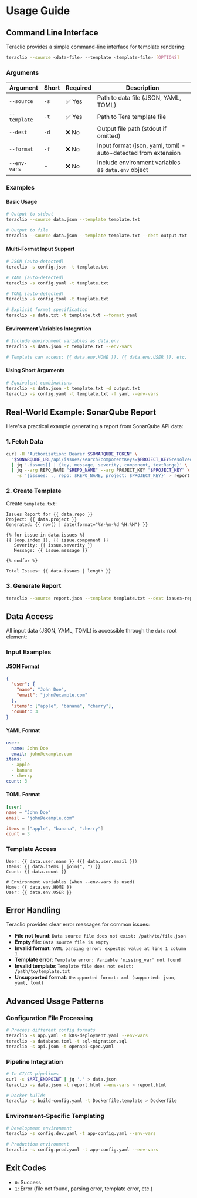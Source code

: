 # Usage Guide

## Command Line Interface

Teraclio provides a simple command-line interface for template rendering:

```bash
teraclio --source <data-file> --template <template-file> [OPTIONS]
```

### Arguments

| Argument | Short | Required | Description |
|----------|-------|----------|-------------|
| `--source` | `-s` | ✅ Yes | Path to data file (JSON, YAML, TOML) |
| `--template` | `-t` | ✅ Yes | Path to Tera template file |
| `--dest` | `-d` | ❌ No | Output file path (stdout if omitted) |
| `--format` | `-f` | ❌ No | Input format (json, yaml, toml) - auto-detected from extension |
| `--env-vars` | - | ❌ No | Include environment variables as `data.env` object |

### Examples

#### Basic Usage
```bash
# Output to stdout
teraclio --source data.json --template template.txt

# Output to file
teraclio --source data.json --template template.txt --dest output.txt
```

#### Multi-Format Input Support
```bash
# JSON (auto-detected)
teraclio -s config.json -t template.txt

# YAML (auto-detected)
teraclio -s config.yaml -t template.txt

# TOML (auto-detected)  
teraclio -s config.toml -t template.txt

# Explicit format specification
teraclio -s data.txt -t template.txt --format yaml
```

#### Environment Variables Integration
```bash
# Include environment variables as data.env
teraclio -s data.json -t template.txt --env-vars

# Template can access: {{ data.env.HOME }}, {{ data.env.USER }}, etc.
```

#### Using Short Arguments
```bash
# Equivalent combinations
teraclio -s data.json -t template.txt -d output.txt
teraclio -s config.yaml -t template.txt -f yaml --env-vars
```

## Real-World Example: SonarQube Report

Here's a practical example generating a report from SonarQube API data:

### 1. Fetch Data
```bash
curl -H "Authorization: Bearer $SONARQUBE_TOKEN" \
  "$SONARQUBE_URL/api/issues/search?componentKeys=$PROJECT_KEY&resolved=no" \
  | jq '.issues[] | {key, message, severity, component, textRange}' \
  | jq --arg REPO_NAME "$REPO_NAME" --arg PROJECT_KEY "$PROJECT_KEY" \
    -s '{issues: ., repo: $REPO_NAME, project: $PROJECT_KEY}' > report.json
```

### 2. Create Template
Create `template.txt`:
```jinja2
Issues Report for {{ data.repo }}
Project: {{ data.project }}
Generated: {{ now() | date(format="%Y-%m-%d %H:%M") }}

{% for issue in data.issues %}
{{ loop.index }}. {{ issue.component }}
   Severity: {{ issue.severity }}
   Message: {{ issue.message }}
   
{% endfor %}

Total Issues: {{ data.issues | length }}
```

### 3. Generate Report
```bash
teraclio --source report.json --template template.txt --dest issues-report.txt
```

## Data Access

All input data (JSON, YAML, TOML) is accessible through the `data` root element:

### Input Examples

#### JSON Format
```json
{
  "user": {
    "name": "John Doe",
    "email": "john@example.com"
  },
  "items": ["apple", "banana", "cherry"],
  "count": 3
}
```

#### YAML Format  
```yaml
user:
  name: John Doe
  email: john@example.com
items:
  - apple
  - banana
  - cherry
count: 3
```

#### TOML Format
```toml
[user]
name = "John Doe"
email = "john@example.com"

items = ["apple", "banana", "cherry"]
count = 3
```

### Template Access
```jinja2
User: {{ data.user.name }} ({{ data.user.email }})
Items: {{ data.items | join(", ") }}
Count: {{ data.count }}

# Environment variables (when --env-vars is used)
Home: {{ data.env.HOME }}
User: {{ data.env.USER }}
```

## Error Handling

Teraclio provides clear error messages for common issues:

- **File not found**: `Data source file does not exist: /path/to/file.json`
- **Empty file**: `Data source file is empty`
- **Invalid format**: `YAML parsing error: expected value at line 1 column 1`  
- **Template error**: `Template error: Variable 'missing_var' not found`
- **Invalid template**: `Template file does not exist: /path/to/template.txt`
- **Unsupported format**: `Unsupported format: xml (supported: json, yaml, toml)`

## Advanced Usage Patterns

### Configuration File Processing
```bash
# Process different config formats
teraclio -s app.yaml -t k8s-deployment.yaml --env-vars
teraclio -s database.toml -t sql-migration.sql 
teraclio -s api.json -t openapi-spec.yaml
```

### Pipeline Integration
```bash
# In CI/CD pipelines
curl -s $API_ENDPOINT | jq '.' > data.json
teraclio -s data.json -t report.html --env-vars > report.html

# Docker builds
teraclio -s build-config.yaml -t Dockerfile.template > Dockerfile
```

### Environment-Specific Templating
```bash
# Development environment
teraclio -s config.dev.yaml -t app-config.yaml --env-vars

# Production environment  
teraclio -s config.prod.yaml -t app-config.yaml --env-vars
```

## Exit Codes

- `0`: Success
- `1`: Error (file not found, parsing error, template error, etc.)